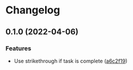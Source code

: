 # Changelog

## 0.1.0 (2022-04-06)


### Features

* Use strikethrough if task is complete ([a6c2f19](https://www.github.com/tjdavis3/kanbn2md/commit/a6c2f19feccd15e77c5b9a304185b9a2ff6573e4))
